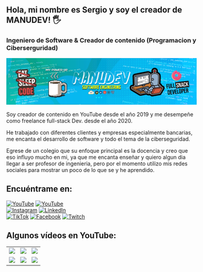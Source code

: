## Hola, mi nombre es Sergio y soy el creador de MANUDEV! 🖐
### Ingeniero de Software & Creador de contenido (Programacion y Ciberserguridad)

![fondo](portada-2.png)

Soy creador de contenido en YouTube desde el año 2019 y me desempeñe como freelance full-stack Dev. desde el año 2020.

He trabajado con diferentes clientes y empresas especialmente bancarias, me encanta el desarrollo de software y todo el tema de la ciberseguridad.

Egrese de un colegio que su enfoque principal es la docencia y creo que eso influyo mucho en mi, ya que me encanta enseñar y quiero algun dia llegar a ser profesor de ingenieria, pero por el momento utilizo mis redes sociales para mostrar un poco de lo que se y he aprendido.

## Encuéntrame en:

[![YouTube](https://img.shields.io/badge/YouTube-HackMan-FF0000?style=for-the-badge&logo=youtube&logoColor=white&labelColor=101010)](https://www.youtube.com/@HackMan.1)
[![YouTube](https://img.shields.io/badge/YouTube-ManuDev-FF0000?style=for-the-badge&logo=youtube&logoColor=white&labelColor=101010)](https://www.youtube.com/@ManuDev16)
</br>
[![Instagram](https://img.shields.io/badge/Instagram-@HackMan-E4405F?style=for-the-badge&logo=instagram&logoColor=white&labelColor=101010)](https://www.instagram.com/hackman.0.1)
[![LinkedIn](https://img.shields.io/badge/LinkedIn-Sergio_Pinta-0077B5?style=for-the-badge&logo=linkedin&logoColor=white&labelColor=101010)](https://www.linkedin.com/in/sergio-pinta-14a95820b)
</br>
[![TikTok](https://img.shields.io/badge/TikTok-@HackMan-69C9D0?style=for-the-badge&logo=tiktok&logoColor=white&labelColor=101010)](https://www.tiktok.com/@hackman.0.1)
[![Facebook](https://img.shields.io/badge/Facebook-@HackMan-1877F2?style=for-the-badge&logo=facebook&logoColor=white&labelColor=101010)](https://www.facebook.com/people/Fingertips-SN)
[![Twitch](https://img.shields.io/badge/Twitch-HackMan-9146FF?style=for-the-badge&logo=twitch&logoColor=white&labelColor=101010)](https://www.twitch.tv/fingertipssn)

## Algunos vídeos en YouTube:

<table style="width:100%">
<tr>
<td>
<a href="https://youtu.be/cMI5tANsKhE?si=HzJuLFVI5MlxYZMi">
<img src="https://i.ytimg.com/vi/cMI5tANsKhE/maxresdefault.jpg">
</a>
</td>
<td>
<a href="https://youtu.be/CSvhSWFugBo?si=08kHeh2VKQ1MTWki">
<img src="https://i.ytimg.com/vi/CSvhSWFugBo/maxresdefault.jpg">
</a>
</td>
<td>
<a href="https://youtu.be/MG5kNmTuTfk?si=QXWoYckMvseAd_bK">
<img src="https://i.ytimg.com/vi/MG5kNmTuTfk/maxresdefault.jpg">
</a>
</td>
</tr>
<tr>
<td>
<a href="https://youtu.be/-igjApslAkg?si=ZaZ2dN9ud6RWfEVK">
<img src="https://i.ytimg.com/vi/-igjApslAkg/maxresdefault.jpg">
</a>
</td>
<td>
<a href="https://youtu.be/b2L1Cn5vxFw?si=X1yGo61KepeFWZv4">
<img src="https://i.ytimg.com/vi/b2L1Cn5vxFw/maxresdefault.jpg">
</a>
</td>
<td>
<a href="https://youtu.be/XPrs9nqiYOc?si=42pfueaYeXofWXtL">
<img src="https://i.ytimg.com/vi/XPrs9nqiYOc/maxresdefault.jpg">
</a>
</td>
</tr>
<tr>
</table>
